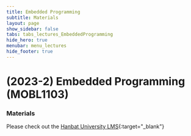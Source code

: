 ```yaml
---
title: Embedded Programming
subtitle: Materials
layout: page
show_sidebar: false
tabs: tabs_lectures_EmbeddedProgramming
hide_hero: true
menubar: menu_lectures
hide_footer: true
---
```


# (2023-2) Embedded Programming (MOBL1103)

### Materials

Please check out the [Hanbat University LMS](https://drive.google.com/drive/folders/1aaBcCNmCcwvNpf0O_1K7qxPcTp9ctHNm?usp=sharing){:target="_blank"}



